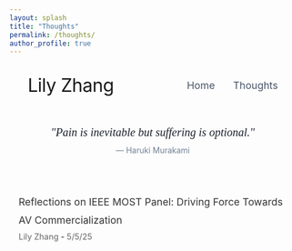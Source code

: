 ```yaml
---
layout: splash
title: "Thoughts"
permalink: /thoughts/
author_profile: true
---
```


<div class="header-container">
  <div class="name-container">
    <h1 class="author-name">Lily Zhang</h1>
  </div>
  <div class="navigation-container">
    <a href="/" class="nav-link">Home</a>
    <a href="/thoughts" class="nav-link">Thoughts</a>
  </div>
</div>

<div class="motto-section">
  <div class="motto-container">
    <div class="motto-quote">
      "Pain is inevitable but suffering is optional."
    </div>
    <div class="motto-attribution">
      — Haruki Murakami
    </div>

  </div>
</div>

<div class="blog-list">
  <div class="blog-entry">
    <a href="/thoughts/ieee-most-panel" class="blog-title">Reflections on IEEE MOST Panel: Driving Force Towards AV Commercialization</a><br>
    <span class="blog-author">Lily Zhang</span> - <span class="blog-date">5/5/25</span>
  </div>
</div>

<style>
/* Header Styling */
.header-container {
  display: flex;
  justify-content: space-between;
  align-items: center;
  max-width: 1200px;
  margin: 2rem auto;
  padding: 0 2rem;
}

.name-container .author-name {
  font-size: 2rem;
  font-weight: 400;
  margin: 0;
  letter-spacing: -0.5px;
}

.navigation-container {
  display: flex;
  gap: 2rem;
}

.nav-link {
  font-size: 1.1rem;
  color: #4a5568;
  text-decoration: none;
  transition: color 0.2s ease;
}

.nav-link:hover {
  color: #2d3748;
}

/* Motto Section */
.motto-section {
  max-width: 700px;
  margin: 3rem auto 4rem;
  padding: 0 1rem;
  text-align: center;
}

.motto-container {
  position: relative;
  padding: 0;
}

.motto-quote {
  font-size: 1.25rem;
  font-weight: 300;
  color: #1a202c;
  font-style: italic;
  line-height: 1.5;
  margin-bottom: 0.5rem;
  font-family: Georgia, serif;
  letter-spacing: 0;
}

.motto-attribution {
  font-size: 0.875rem;
  color: #718096;
  margin-bottom: 0;
  font-weight: 400;
}



@media (max-width: 768px) {
  .header-container {
    flex-direction: column;
    gap: 1.5rem;
    margin: 1.5rem auto;
  }
  
  .name-container .author-name {
    font-size: 1.75rem;
  }
  
  .navigation-container {
    gap: 1.5rem;
  }
  
  .nav-link {
    font-size: 1rem;
  }
  
  .motto-quote {
    font-size: 1.125rem;
  }
  
  .motto-section {
    margin: 2.5rem auto 3.5rem;
  }
}

.blog-list {
  max-width: 800px;
  margin: 3rem auto;
  padding: 0 1rem;
}

.blog-entry {
  margin-bottom: 2rem;
  line-height: 1.8;
}

.blog-author {
  font-size: 0.9rem;
  color: #666;
}

.blog-date {
  font-size: 0.9rem;
  color: #666;
}

.blog-title {
  font-size: 1.1rem;
  color: #333;
  text-decoration: none !important;
  display: inline-block;
  margin-top: 0.2rem;
  position: relative;
  border-bottom: none !important;
  outline: none !important;
}

.blog-title::after {
  content: '';
  position: absolute;
  width: 100%;
  height: 1px;
  bottom: -2px;
  left: 0;
  background-color: #333;
  visibility: hidden;
  transform: scaleX(0);
  transition: all 0.3s ease-in-out;
}

.blog-title:hover::after {
  visibility: visible;
  transform: scaleX(1);
}

/* Remove underline from all link states */
.blog-title:link,
.blog-title:visited,
.blog-title:focus,
.blog-title:active {
  text-decoration: none !important;
  border-bottom: none !important;
  outline: none !important;
}
</style>
